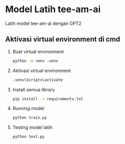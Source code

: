 # Model Latih tee-am-ai

Latih model tee-am-ai dengan GPT2

## Aktivasi virtual environment di cmd

1. Buat virtual environment

   ```bash
   python -m venv .venv
   ```

2. Aktivasi virtual environment

   ```bash
   .venv\Scripts\activate
   ```

3. Install semua library

   ```bash
   pip install -r requirements.txt
   ```

4. Running model

   ```bash
   python train.py
   ```

5. Testing model latih

   ```bash
   python test.py
   ```
